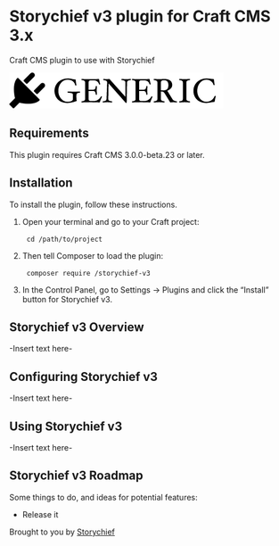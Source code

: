 # Storychief v3 plugin for Craft CMS 3.x

Craft CMS plugin to use with Storychief

![Screenshot](resources/img/plugin-logo.png)

## Requirements

This plugin requires Craft CMS 3.0.0-beta.23 or later.

## Installation

To install the plugin, follow these instructions.

1. Open your terminal and go to your Craft project:

        cd /path/to/project

2. Then tell Composer to load the plugin:

        composer require /storychief-v3

3. In the Control Panel, go to Settings → Plugins and click the “Install” button for Storychief v3.

## Storychief v3 Overview

-Insert text here-

## Configuring Storychief v3

-Insert text here-

## Using Storychief v3

-Insert text here-

## Storychief v3 Roadmap

Some things to do, and ideas for potential features:

* Release it

Brought to you by [Storychief](https://github.com/Story-Chief/)
